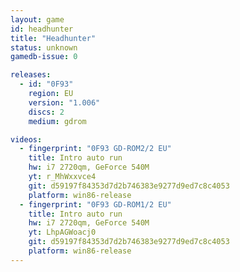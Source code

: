```yaml
---
layout: game
id: headhunter
title: "Headhunter"
status: unknown
gamedb-issue: 0

releases:
  - id: "0F93"
    region: EU
    version: "1.006"
    discs: 2
    medium: gdrom

videos:
  - fingerprint: "0F93 GD-ROM2/2 EU"
    title: Intro auto run
    hw: i7 2720qm, GeForce 540M
    yt: r_MhWxxvce4
    git: d59197f84353d7d2b746383e9277d9ed7c8c4053
    platform: win86-release
  - fingerprint: "0F93 GD-ROM1/2 EU"
    title: Intro auto run
    hw: i7 2720qm, GeForce 540M
    yt: LhpAGWoacj0
    git: d59197f84353d7d2b746383e9277d9ed7c8c4053
    platform: win86-release
---
```

